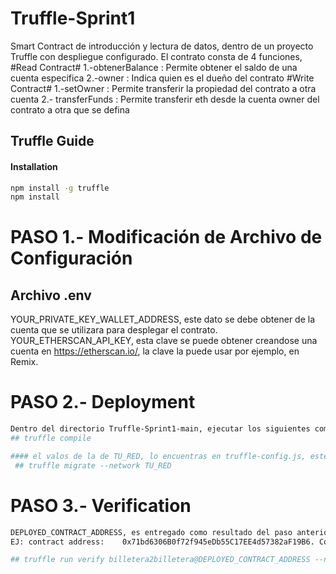 # Truffle-Sprint1
Smart Contract de introducción y lectura de datos, dentro de un proyecto Truffle con despliegue configurado.
El contrato consta de 4 funciones, 
#Read Contract#
 1.-obtenerBalance : Permite obtener el saldo de una cuenta especifica
 2.-owner : Indica quien es el dueño del contrato
#Write Contract#
 1.-setOwner : Permite transferir la propiedad del contrato a otra cuenta
 2.- transferFunds : Permite transferir eth desde la cuenta owner del contrato a otra que se defina


## Truffle Guide

#### Installation
```sh
npm install -g truffle
npm install
```

# PASO 1.- Modificación de Archivo de Configuración 
## Archivo .env

YOUR_PRIVATE_KEY_WALLET_ADDRESS, este dato se debe obtener de la cuenta que se utilizara para desplegar el contrato.
YOUR_ETHERSCAN_API_KEY, esta clave se puede obtener creandose una cuenta en https://etherscan.io/, la clave la puede usar por ejemplo, en Remix.


# PASO 2.- Deployment
```sh
Dentro del directorio Truffle-Sprint1-main, ejecutar los siguientes comandos 
## truffle compile

#### el valos de la de TU_RED, lo encuentras en truffle-config.js, este contrato fue probado en ethereum_goerli_testnet
 ## truffle migrate --network TU_RED
```

# PASO 3.- Verification
```sh
DEPLOYED_CONTRACT_ADDRESS, es entregado como resultado del paso anterior, hay que considerar la dirección del contrato billetera2billetera y no el Migrations.
EJ: contract address:    0x71bd6306B0f72f945eDb55C17EE4d57382aF19B6. Con este paso queda verificado el contrato. Esto también es posible realizar desde goerli.etherscan.io encontrando el contraro y siguiendo los pasos y teniendo con el codigó original del contrato.

## truffle run verify billetera2billetera@DEPLOYED_CONTRACT_ADDRESS --network TU_RED
```

